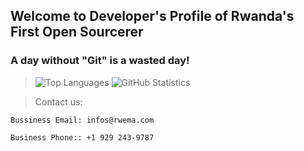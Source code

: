 <!-- ROADMAP -->
## Welcome to Developer's Profile of Rwanda's First Open Sourcerer

### A day without "Git" is a wasted day!
> ![Top Languages](https://github-readme-stats.vercel.app/api/top-langs/?username=rwema3&show_icons=true&theme=radical)
> ![GitHub Statistics](https://github-readme-stats.vercel.app/api?username=rwema3&theme=radical)


> Contact us:
```
Bussiness Email: infos@rwema.com
```
```
Business Phone:: +1 929 243-9787
```


